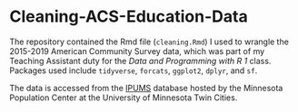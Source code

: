 # Cleaning-ACS-Education-Data

The repository contained the Rmd file (`cleaning.Rmd`) I used to wrangle the 2015-2019 American Community Survey data, which was part of my Teaching Assistant duty for the *Data and Programming with R 1* class. Packages used include `tidyverse`, `forcats`, `ggplot2`, `dplyr`, and `sf`.

The data is accessed from the [IPUMS](https://www.ipums.org/) database hosted by the Minnesota Population Center at the University of Minnesota Twin Cities. 
